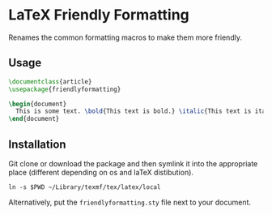 # LaTeX Friendly Formatting

Renames the common formatting macros to make them more friendly.

## Usage

```latex
\documentclass{article}
\usepackage{friendlyformatting}

\begin{document}
  This is some text. \bold{This text is bold.} \italic{This text is italic.}
\end{document}
```

## Installation

Git clone or download the package and then symlink it into the appropriate place
(different depending on os and laTeX distibution).

```shell
ln -s $PWD ~/Library/texmf/tex/latex/local
```

Alternatively, put the `friendlyformatting.sty` file next to your document.

